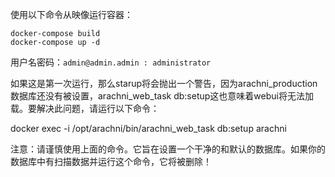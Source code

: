 使用以下命令从映像运行容器：

```
docker-compose build 
docker-compose up -d 

```
用户名密码：`admin@admin.admin : administrator`

如果这是第一次运行，那么starup将会抛出一个警告，因为arachni_production数据库还没有被设置，arachni_web_task db:setup这也意味着webui将无法加载。要解决此问题，请运行以下命令：

docker exec -i /opt/arachni/bin/arachni_web_task db:setup arachni

注意：请谨慎使用上面的命令。它旨在设置一个干净的和默认的数据库。如果你的数据库中有扫描数据并运行这个命令，它将被删除！